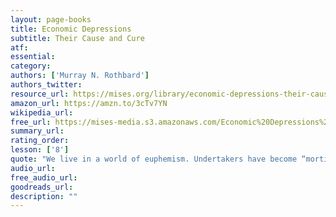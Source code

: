 ```yaml
---
layout: page-books
title: Economic Depressions
subtitle: Their Cause and Cure
atf: 
essential: 
category: 
authors: ['Murray N. Rothbard']
authors_twitter: 
resource_url: https://mises.org/library/economic-depressions-their-cause-and-cure-4
amazon_url: https://amzn.to/3cTv7YN
wikipedia_url: 
free_url: https://mises-media.s3.amazonaws.com/Economic%20Depressions%20Their%20Cause%20and%20Cure_4.pdf
summary_url: 
rating_order: 
lesson: ['8']
quote: "We live in a world of euphemism. Undertakers have become “morticians,” press agents are now “public relations counsellors” and janitors have all been transformed into “superintendents.” In every walk of life, plain facts have been wrapped in cloudy camouflage."
audio_url: 
free_audio_url: 
goodreads_url: 
description: ""
---
```

